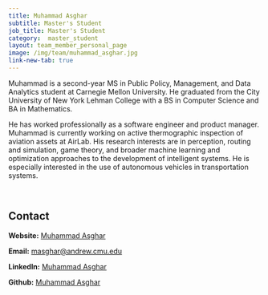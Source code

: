 ```yaml
---
title: Muhammad Asghar 
subtitle: Master's Student
job_title: Master's Student
category:  master_student
layout: team_member_personal_page
image: /img/team/muhammad_asghar.jpg
link-new-tab: true
---
```


Muhammad is a second-year MS in Public Policy, Management, and Data Analytics student at Carnegie Mellon University. He graduated from the City University of New York Lehman College with a BS in Computer Science and BA in Mathematics.

He has worked professionally as a software engineer and product manager. Muhammad is currently working on active thermographic inspection of aviation assets at AirLab. His research interests are in perception, routing and simulation, game theory, and broader machine learning and optimization approaches to the development of intelligent systems. He is especially interested in the use of autonomous vehicles in transportation systems.

<br>

## Contact

**Website:** [Muhammad Asghar](https://asgharm1999.github.io/)

**Email:** [masghar@andrew.cmu.edu](mailto:masghar@andrew.cmu.edu)

**LinkedIn:** [Muhammad Asghar](https://www.linkedin.com/in/muhammad-asghar/)

**Github:** [Muhammad Asghar](https://github.com/asgharm1999/)